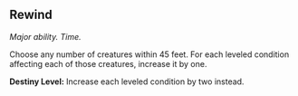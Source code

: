 ## Rewind

_Major ability. Time._

Choose any number of creatures within 45 feet. For each leveled condition affecting each of those creatures, increase it by one.

**Destiny Level:**
Increase each leveled condition by two instead.
